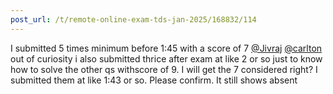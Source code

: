 ```yaml
---
post_url: /t/remote-online-exam-tds-jan-2025/168832/114
---
```

I submitted 5 times minimum before 1:45 with a score of 7 [@Jivraj](/u/jivraj) [@carlton](/u/carlton) out of curiosity i also submitted thrice after exam at like 2 or so just to know how to solve the other qs withscore of 9. I will get the 7 considered right? I submitted them at like 1:43 or so. Please confirm. It still shows absent